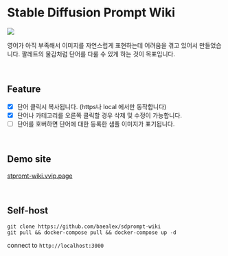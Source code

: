 # Stable Diffusion Prompt Wiki

![](https://github.com/baealex/sdprompt-wiki/assets/35596687/b0b6df6d-822b-4582-a01e-ec887bc4f899)

영어가 아직 부족해서 이미지를 자연스럽게 표현하는데 어려움을 겪고 있어서 만들었습니다. 팔레트의 물감처럼 단어를 다룰 수 있게 하는 것이 목표입니다.

<br>

## Feature

- [x] 단어 클릭시 복사됩니다. (https나 local 에서만 동작합니다)
- [x] 단어나 카테고리를 오른쪽 클릭할 경우 삭제 및 수정이 가능합니다.
- [ ] 단어를 호버하면 단어에 대한 등록한 샘플 이미지가 표기됩니다.

<br>

## Demo site

[stpromt-wiki.vvip.page](https://sdprompt-wiki.vvip.page/)

<br>

## Self-host

```
git clone https://github.com/baealex/sdprompt-wiki
git pull && docker-compose pull && docker-compose up -d
```

connect to `http://localhost:3000`
